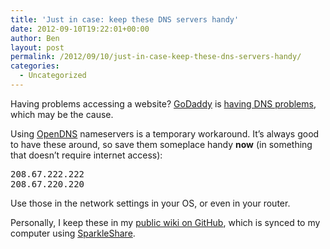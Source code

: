 ```yaml
---
title: 'Just in case: keep these DNS servers handy'
date: 2012-09-10T19:22:01+00:00
author: Ben
layout: post
permalink: /2012/09/10/just-in-case-keep-these-dns-servers-handy/
categories:
  - Uncategorized
---
```

Having problems accessing a website? [GoDaddy](http://godaddy.com) is [having DNS problems](http://techcrunch.com/2012/09/10/godaddy-outage-takes-down-millions-of-sites/), which may be the cause.

Using [OpenDNS](http://opendns.com) nameservers is a temporary workaround. It&#8217;s always good to have these around, so save them someplace handy **now** (in something that doesn&#8217;t require internet access):

<pre>208.67.222.222
208.67.220.220
</pre>

Use those in the network settings in your OS, or even in your router.

Personally, I keep these in my [public wiki on GitHub](https://github.com/benjaminoakes/public_notes/wiki/DNS), which is synced to my computer using [SparkleShare](http://sparkleshare.org).